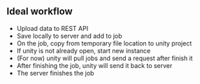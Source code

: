 ## Ideal workflow
- Upload data to REST API
- Save locally to server and add to job
- On the job, copy from temporary file location to unity project
- If unity is not already open, start new instance
- (For now) unity will pull jobs and send a request after finish it
- After finishing the job, unity will send it back to server
- The server finishes the job